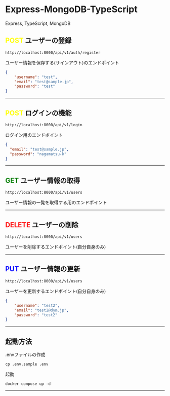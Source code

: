 # Express-MongoDB-TypeScript

Express, TypeScript, MongoDB

## <span style="color: yellow">POST</span> ユーザーの登録
```text
http://localhost:8000/api/v1/auth/register
```
ユーザー情報を保存する(サインアウト)のエンドポイント

```json
{
    "username": "test",
    "email": "test@sample.jp",
    "password": "test"
}
```

---

## <span style="color: yellow">POST</span> ログインの機能
```text
http://localhost:8000/api/v1/login
```
ログイン用のエンドポイント

```json
{
  "email": "test@sample.jp",
  "password": "nagamatsu-k"
}
```

---

## <span style="color: green">GET</span> ユーザー情報の取得
```text
http://localhost:8000/api/v1/users
```
ユーザー情報の一覧を取得する用のエンドポイント

---

## <span style="color: red">DELETE</span> ユーザーの削除
```text
http://localhost:8000/api/v1/users
```
ユーザーを削除するエンドポイント(自分自身のみ)

---

## <span style="color: blue">PUT</span> ユーザー情報の更新
```text
http://localhost:8000/api/v1/users
```
ユーザーを更新するエンドポイント(自分自身のみ)

```json
{
    "username": "test2",
    "email": "test2@dym.jp",
    "password": "test2"
}
```

---

## 起動方法

.envファイルの作成
```shell
cp .env.sample .env
```

起動
```shell
docker compose up -d
```

---
